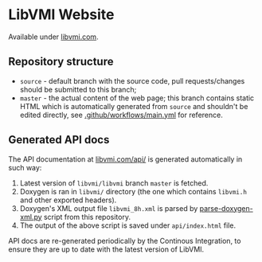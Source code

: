 # LibVMI Website

Available under [libvmi.com](http://libvmi.com).

## Repository structure

* `source` - default branch with the source code, pull requests/changes should be submitted to this branch;
* `master` - the actual content of the web page; this branch contains static HTML which is automatically generated from `source` and shouldn't be edited directly, see [.github/workflows/main.yml](https://github.com/libvmi/libvmi.github.io/blob/source/.github/workflows/main.yml) for reference.

## Generated API docs

The API documentation at [libvmi.com/api/](http://libvmi.com/api/) is generated automatically in such way:

1. Latest version of `libvmi/libvmi` branch `master` is fetched.
2. Doxygen is ran in `libvmi/` directory (the one which contains `libvmi.h` and other exported headers).
3. Doxygen's XML output file `libvmi_8h.xml` is parsed by [parse-doxygen-xml.py](https://github.com/libvmi/libvmi.github.io/blob/source/parse-doxygen-xml.py) script from this repository.
4. The output of the above script is saved under `api/index.html` file.

API docs are re-generated periodically by the Continous Integration, to ensure they are up to date with the latest version of LibVMI.

